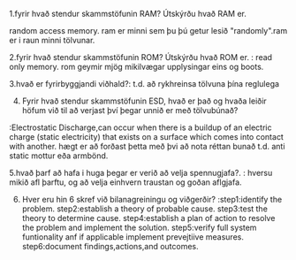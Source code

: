 1.fyrir hvað stendur skammstöfunin RAM? Útskýrðu hvað RAM er.

random access memory. ram er minni sem þu þú getur lesið "randomly".ram er i raun minni tölvunar.




2.fyrir hvað stendur skammstöfunin ROM? Útskýrðu hvað ROM er.
: read only memory. rom geymir mjög mikilvægar upplysingar eins og boots.



3.hvað er fyrirbyggjandi viðhald?:
t.d. að rykhreinsa tölvuna þína reglulega


4. Fyrir hvað stendur skammstöfunin ESD, hvað er það og hvaða leiðir höfum við til að
verjast því þegar unnið er með tölvubúnað?

:Electrostatic Discharge,can occur when there is a buildup of an electric charge (static electricity) that exists on a surface which comes into contact with another.
hægt er að forðast þetta með þvi að nota réttan bunað t.d.  anti static mottur eða armbönd.

5.hvað þarf að hafa i huga þegar er verið að velja spennugjafa?.
: hversu mikið afl þarftu,  og að velja einhvern traustan og goðan aflgjafa.

6. Hver eru hin 6 skref við bilanagreiningu og viðgerðir?
:step1:identify the problem.
step2:establish a theory of probable cause.
step3:test the theory to determine cause.
step4:establish a plan of action to resolve the problem and implement the solution.
step5:verify full system funtionality anf if applicable implement prevejtiive measures.
step6:document findings,actions,and outcomes.













































